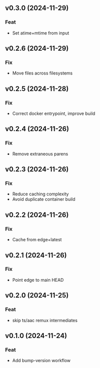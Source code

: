 ## v0.3.0 (2024-11-29)

### Feat

- Set atime+mtime from input

## v0.2.6 (2024-11-29)

### Fix

- Move files across filesystems

## v0.2.5 (2024-11-28)

### Fix

- Correct docker entrypoint, improve build

## v0.2.4 (2024-11-26)

### Fix

- Remove extraneous parens

## v0.2.3 (2024-11-26)

### Fix

- Reduce caching complexity
- Avoid duplicate container build

## v0.2.2 (2024-11-26)

### Fix

- Cache from edge+latest

## v0.2.1 (2024-11-26)

### Fix

- Point edge to main HEAD

## v0.2.0 (2024-11-25)

### Feat

- skip ts/aac remux intermediates

## v0.1.0 (2024-11-24)

### Feat

- Add bump-version workflow
